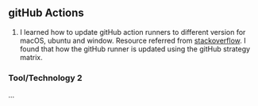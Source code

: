 ## gitHub Actions
1. I learned how to update gitHub action runners to different version for macOS, ubuntu and window. Resource referred from [stackoverflow](https://stackoverflow.com/questions/77781713/using-github-strategy-matrix-to-select-a-runner). I found that how the gitHub runner is updated using the gitHub strategy matrix.

### Tool/Technology 2

...